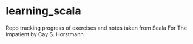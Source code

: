 # learning_scala
Repo tracking progress of exercises and notes taken from Scala For The Impatient by Cay S. Horstmann
